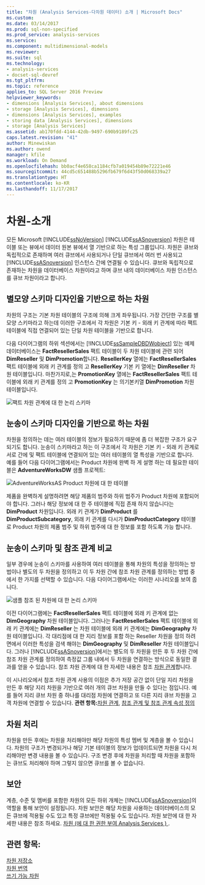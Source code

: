 ```yaml
---
title: "차원 (Analysis Services-다차원 데이터) 소개 | Microsoft Docs"
ms.custom: 
ms.date: 03/14/2017
ms.prod: sql-non-specified
ms.prod_service: analysis-services
ms.service: 
ms.component: multidimensional-models
ms.reviewer: 
ms.suite: sql
ms.technology:
- analysis-services
- docset-sql-devref
ms.tgt_pltfrm: 
ms.topic: reference
applies_to: SQL Server 2016 Preview
helpviewer_keywords:
- dimensions [Analysis Services], about dimensions
- storage [Analysis Services], dimensions
- dimensions [Analysis Services], examples
- storing data [Analysis Services], dimensions
- storage [Analysis Services]
ms.assetid: ab170fdd-4144-42db-9497-690b9189fc25
caps.latest.revision: "41"
author: Minewiskan
ms.author: owend
manager: kfile
ms.workload: On Demand
ms.openlocfilehash: bb0acf4e658ca1184cfb7a019454b89e72221e46
ms.sourcegitcommit: 44cd5c651488b5296fb679f6d43f50d068339a27
ms.translationtype: HT
ms.contentlocale: ko-KR
ms.lasthandoff: 11/17/2017
---
```

# <a name="dimensions---introduction"></a>차원-소개
  모든 Microsoft [!INCLUDE[ssNoVersion](../../includes/ssnoversion-md.md)] [!INCLUDE[ssASnoversion](../../includes/ssasnoversion-md.md)] 차원은 테이블 또는 뷰에서 데이터 원본 뷰에서 열 기반으로 하는 특성 그룹입니다. 차원은 큐브와 독립적으로 존재하며 여러 큐브에서 사용되거나 단일 큐브에서 여러 번 사용되고 [!INCLUDE[ssASnoversion](../../includes/ssasnoversion-md.md)] 인스턴스 간에 연결될 수 있습니다. 큐브와 독립적으로 존재하는 차원을 데이터베이스 차원이라고 하며 큐브 내의 데이터베이스 차원 인스턴스를 큐브 차원이라고 합니다.  
  
## <a name="dimension-based-on-a-star-schema-design"></a>별모양 스키마 디자인을 기반으로 하는 차원  
 차원의 구조는 기본 차원 테이블의 구조에 의해 크게 좌우됩니다. 가장 간단한 구조를 별모양 스키마라고 하는데 이러한 구조에서 각 차원은 기본 키 - 외래 키 관계에 따라 팩트 테이블에 직접 연결되어 있는 단일 차원 테이블을 기반으로 합니다.  
  
 다음 다이어그램의 하위 섹션에서는 [!INCLUDE[ssSampleDBDWobject](../../includes/sssampledbdwobject-md.md)] 있는 예제 데이터베이스는 **FactResellerSales** 팩트 테이블이 두 차원 테이블에 관련 되어 **DimReseller** 및 **DimPromotion**합니다. **ResellerKey** 열에는 **FactResellerSales** 팩트 테이블에 외래 키 관계를 정의 고 **ResellerKey** 기본 키 열에는  **DimReseller** 차원 테이블입니다. 마찬가지로,는 **PromotionKey** 열에는 **FactResellerSales** 팩트 테이블에 외래 키 관계를 정의 고 **PromotionKey** 는 의기본키열 **DimPromotion** 차원 테이블입니다.  
  
 ![팩트 차원 관계에 대 한 논리 스키마](../../analysis-services/multidimensional-models-olap-logical-dimension-objects/media/dimfactrelationship.gif "팩트 차원 관계에 대 한 논리 스키마")  
  
## <a name="dimension-based-on-a-snowflake-schema-design"></a>눈송이 스키마 디자인을 기반으로 하는 차원  
 차원을 정의하는 데는 여러 테이블의 정보가 필요하기 때문에 좀 더 복잡한 구조가 요구되기도 합니다. 눈송이 스키마라고 하는 이 구조에서 각 차원은 기본 키 - 외래 키 관계로 서로 간에 및 팩트 테이블에 연결되어 있는 여러 테이블의 열 특성을 기반으로 합니다. 예를 들어 다음 다이어그램에서는 Product 차원에 완벽 하 게 설명 하는 데 필요한 테이블은 **AdventureWorksDW** 샘플 프로젝트:  
  
 ![AdventureWorksAS Product 차원에 대 한 테이블](../../analysis-services/multidimensional-models-olap-logical-dimension-objects/media/dimproduct.gif "AdventureWorksAS Product 차원에 대 한 테이블")  
  
 제품을 완벽하게 설명하려면 해당 제품의 범주와 하위 범주가 Product 차원에 포함되어야 합니다. 그러나 해당 정보에 대 한 주 테이블에 직접 존재 하지 않습니다는 **DimProduct** 차원입니다. 외래 키 관계가 **DimProduct** 를 **DimProductSubcategory**, 외래 키 관계를 다시가 **DimProductCategory** 테이블로 Product 차원의 제품 범주 및 하위 범주에 대 한 정보를 포함 하도록 가능 합니다.  
  
## <a name="snowflake-schema-versus-reference-relationship"></a>눈송이 스키마 및 참조 관계 비교  
 일부 경우에 눈송이 스키마를 사용하여 여러 테이블을 통해 차원의 특성을 정의하는 방법이나 별도의 두 차원을 정의하고 이 두 차원 간에 참조 차원 관계를 정의하는 방법 중에서 한 가지를 선택할 수 있습니다. 다음 다이어그램에서는 이러한 시나리오를 보여 줍니다.  
  
 ![샘플 참조 된 차원에 대 한 논리 스키마](../../analysis-services/multidimensional-models-olap-logical-dimension-objects/media/dimindirect.gif "샘플 참조 된 차원에 대 한 논리 스키마")  
  
 이전 다이어그램에는 **FactResellerSales** 팩트 테이블에 외래 키 관계에 없는 **DimGeography** 차원 테이블입니다. 그러나는 **FactResellerSales** 팩트 테이블에 외래 키 관계에는 **DimReseller** 는 차원 테이블에 외래 키 관계에는  **DimGeography** 차원 테이블입니다. 각 대리점에 대 한 지리 정보를 포함 하는 Reseller 차원을 정의 하려면에서 이러한 특성을 검색 해야는 **DimGeography** 및 **DimReseller** 차원 테이블입니다. 그러나 [!INCLUDE[ssASnoversion](../../includes/ssasnoversion-md.md)]에서는 별도의 두 차원을 만든 후 두 차원 간에 참조 차원 관계를 정의하여 측정값 그룹 내에서 두 차원을 연결하는 방식으로 동일한 결과를 얻을 수 있습니다. 참조 차원 관계에 대 한 자세한 내용은 참조 [차원 관계](../../analysis-services/multidimensional-models-olap-logical-cube-objects/dimension-relationships.md)합니다.  
  
 이 시나리오에서 참조 차원 관계 사용의 이점은 추가 저장 공간 없이 단일 지리 차원을 만든 후 해당 지리 차원을 기반으로 여러 개의 큐브 차원을 만들 수 있다는 점입니다. 예를 들어 지리 큐브 차원 중 하나를 대리점 차원에 연결하고 또 다른 지리 큐브 차원을 고객 차원에 연결할 수 있습니다. **관련 항목:**[차원 관계](../../analysis-services/multidimensional-models-olap-logical-cube-objects/dimension-relationships.md), [참조 관계 및 참조 관계 속성 정의](../../analysis-services/multidimensional-models/define-a-referenced-relationship-and-referenced-relationship-properties.md)  
  
## <a name="processing-a-dimension"></a>차원 처리  
 차원을 만든 후에는 차원을 처리해야만 해당 차원의 특성 멤버 및 계층을 볼 수 있습니다. 차원의 구조가 변경되거나 해당 기본 테이블의 정보가 업데이트되면 차원을 다시 처리해야만 변경 내용을 볼 수 있습니다. 구조 변경 후에 차원을 처리할 때 차원을 포함하는 큐브도 처리해야 하며 그렇지 않으면 큐브를 볼 수 없습니다.  
  
## <a name="security"></a>보안  
 계층, 수준 및 멤버를 포함한 차원의 모든 하위 개체는 [!INCLUDE[ssASnoversion](../../includes/ssasnoversion-md.md)]의 역할을 통해 보안이 설정됩니다. 차원 보안은 해당 차원을 사용하는 데이터베이스의 모든 큐브에 적용될 수도 있고 특정 큐브에만 적용될 수도 있습니다. 차원 보안에 대 한 자세한 내용은 참조 하세요. [차원 &#40;에 대 한 권한 부여 Analysis Services &#41; ](../../analysis-services/multidimensional-models/grant-permissions-on-a-dimension-analysis-services.md).  
  
## <a name="see-also"></a>관련 항목:  
 [차원 저장소](../../analysis-services/multidimensional-models-olap-logical-dimension-objects/dimensions-storage.md)   
 [차원 번역](../../analysis-services/multidimensional-models-olap-logical-dimension-objects/dimension-translations.md)   
 [쓰기 가능 차원](../../analysis-services/multidimensional-models-olap-logical-dimension-objects/write-enabled-dimensions.md)  
  
  
